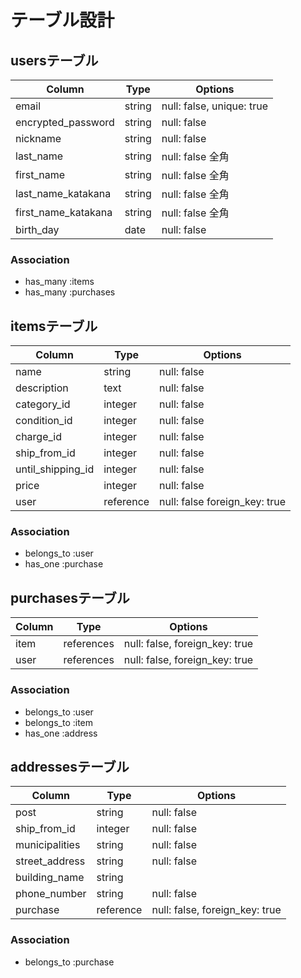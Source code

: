# テーブル設計

## usersテーブル

| Column              | Type   | Options     |
| ------------------- | ------ | ----------- |
| email               | string | null: false, unique: true |
| encrypted_password  | string | null: false |
| nickname            | string | null: false |
| last_name           | string | null: false 全角|
| first_name          | string | null: false 全角|
| last_name_katakana  | string | null: false 全角|
| first_name_katakana | string | null: false 全角|
| birth_day           | date   | null: false |

### Association

- has_many :items
- has_many :purchases

## itemsテーブル

| Column            | Type      | Options     |
| ----------------- | --------- | ----------- |
| name              | string    | null: false |
| description       | text      | null: false |
| category_id       | integer   | null: false |
| condition_id      | integer   | null: false |
| charge_id         | integer   | null: false |
| ship_from_id      | integer   | null: false |
| until_shipping_id | integer   | null: false |
| price             | integer   | null: false |
| user              | reference | null: false foreign_key: true |

### Association

- belongs_to :user
- has_one :purchase

## purchasesテーブル

| Column | Type       | Options     |
|------- |----------- |------------ |
| item   | references | null: false, foreign_key: true|
| user   | references | null: false, foreign_key: true|

### Association

- belongs_to :user
- belongs_to :item
- has_one :address

## addressesテーブル

| Column         | Type      | Options     |
| -------------- | --------- | ----------- |
| post           | string    | null: false |
| ship_from_id   | integer   | null: false |
| municipalities | string    | null: false |
| street_address | string    | null: false |
| building_name  | string    |             |
| phone_number   | string    | null: false |
| purchase       | reference | null: false, foreign_key: true|

### Association

- belongs_to :purchase